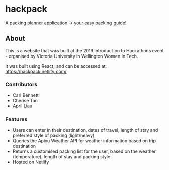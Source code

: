 # hackpack
A packing planner application -> your easy packing guide!

## About
This is a website that was built at the 2019 Introduction to Hackathons event - organised by Victoria University in Wellington Women In Tech.

It was built using React, and can be accessed at: https://hackpack.netlify.com/

### Contributors
* Carl Bennett
* Cherise Tan
* April Liau

### Features
* Users can enter in their destination, dates of travel, length of stay and preferred style of packing (light/heavy)
* Queries the Apixu Weather API for weather information based on trip destination
* Returns a customised packing list for the user, based on the weather (temperature), length of stay and packing style
* Hosted on Netlify
